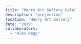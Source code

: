 ```yaml
---
title: "Henry Art Gallery Gala"
description: "projection"
location: "Henry Art Gallery"
date: "2019"
collaborators:
  - "Alex Nagy"
---
```

